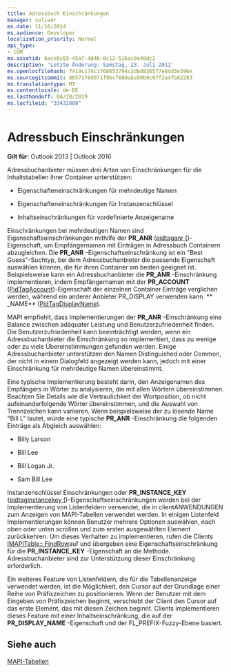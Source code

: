 ```yaml
---
title: Adressbuch Einschränkungen
manager: soliver
ms.date: 11/16/2014
ms.audience: Developer
localization_priority: Normal
api_type:
- COM
ms.assetid: 6ace8c03-45a7-484b-8c12-516ac0e40dc2
description: 'Letzte Änderung: Samstag, 23. Juli 2011'
ms.openlocfilehash: 7419c174c1f68653794c2dbd836577e8dd3e596e
ms.sourcegitcommit: 8657170d071f9bcf680aba50b9c07f2a4fb82283
ms.translationtype: MT
ms.contentlocale: de-DE
ms.lasthandoff: 04/28/2019
ms.locfileid: "33432800"
---
```

# <a name="address-book-restrictions"></a>Adressbuch Einschränkungen

  
  
**Gilt für**: Outlook 2013 | Outlook 2016 
  
Adressbuchanbieter müssen drei Arten von Einschränkungen für die Inhaltstabellen ihrer Container unterstützen:
  
- Eigenschafteneinschränkungen für mehrdeutige Namen
    
- Eigenschafteneinschränkungen für Instanzenschlüssel
    
- Inhaltseinschränkungen für vordefinierte Anzeigename
    
Einschränkungen bei mehrdeutigen Namen sind Eigenschaftseinschränkungen mithilfe der **PR_ANR** ([pidtaganr (](pidtaganr-canonical-property.md))-Eigenschaft, um Empfängernamen mit Einträgen in Adressbuch Containern abzugleichen. Die **PR_ANR** -Eigenschaftseinschränkung ist ein "Best Guess"-Suchtyp, bei dem Adressbuchanbieter die passende Eigenschaft auswählen können, die für ihren Container am besten geeignet ist. Beispielsweise kann ein Adressbuchanbieter die **PR_ANR** -Einschränkung implementieren, indem Empfängernamen mit der **PR_ACCOUNT** ([PidTagAccount](pidtagaccount-canonical-property.md))-Eigenschaft der einzelnen Container Einträge verglichen werden, während ein anderer Anbieter PR_DISPLAY verwenden kann. ** _NAME** ([PidTagDisplayName](pidtagdisplayname-canonical-property.md)).
  
MAPI empfiehlt, dass Implementierungen der **PR_ANR** -Einschränkung eine Balance zwischen adäquater Leistung und Benutzerzufriedenheit finden. Die Benutzerzufriedenheit kann beeinträchtigt werden, wenn ein Adressbuchanbieter die Einschränkung so implementiert, dass zu wenige oder zu viele Übereinstimmungen gefunden werden. Einige Adressbuchanbieter unterstützen den Namen Distinguished oder Common, der nicht in einem Dialogfeld angezeigt werden kann, jedoch mit einer Einschränkung für mehrdeutige Namen übereinstimmt. 
  
Eine typische Implementierung besteht darin, den Anzeigenamen des Empfängers in Wörter zu analysieren, die mit allen Wörtern übereinstimmen. Beachten Sie Details wie die Vertraulichkeit der Wortposition, ob nicht aufeinanderfolgende Wörter übereinstimmen, und die Auswahl von Trennzeichen kann variieren. Wenn beispielsweise der zu lösende Name "Bill L" lautet, würde eine typische **PR_ANR** -Einschränkung die folgenden Einträge als Abgleich auswählen: 
  
- Billy Larson
    
- Bill Lee
    
- Bill Logan Jr. 
    
- Sam Bill Lee
    
Instanzenschlüssel Einschränkungen oder **PR_INSTANCE_KEY** ([pidtaginstancekey (](pidtaginstancekey-canonical-property.md))-Eigenschaftseinschränkungen werden bei der Implementierung von Listenfeldern verwendet, die in clientANWENDUNGEN zum Anzeigen von MAPI-Tabellen verwendet werden. In einigen Listenfeld Implementierungen können Benutzer mehrere Optionen auswählen, nach oben oder unten scrollen und zum ersten ausgewählten Element zurückkehren. Um dieses Verhalten zu implementieren, rufen die Clients [IMAPITable:: FindRow](imapitable-findrow.md)auf und übergeben eine Eigenschaftseinschränkung für die **PR_INSTANCE_KEY** -Eigenschaft an die Methode. Adressbuchanbieter sind zur Unterstützung dieser Einschränkung erforderlich. 
  
Ein weiteres Feature von Listenfeldern, die für die Tabellenanzeige verwendet werden, ist die Möglichkeit, den Cursor auf der Grundlage einer Reihe von Präfixzeichen zu positionieren. Wenn der Benutzer mit dem Eingeben von Präfixzeichen beginnt, verschiebt der Client den Cursor auf das erste Element, das mit diesen Zeichen beginnt. Clients implementieren dieses Feature mit einer Inhaltseinschränkung, die auf der **PR_DISPLAY_NAME** -Eigenschaft und der FL_PREFIX-Fuzzy-Ebene basiert. 
  
## <a name="see-also"></a>Siehe auch



[MAPI-Tabellen](mapi-tables.md)

